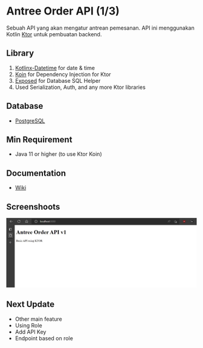 # Antree Order API (1/3)
Sebuah API yang akan mengatur antrean pemesanan. API ini menggunakan Kotlin [Ktor](https://ktor.io/) 
untuk pembuatan backend.

## Library
1. [Kotlinx-Datetime](https://github.com/Kotlin/kotlinx-datetime) for date & time
2. [Koin](https://insert-koin.io/docs/reference/koin-ktor/ktor/) for Dependency Injection for Ktor
3. [Exposed](https://github.com/JetBrains/Exposed) for Database SQL Helper
4. Used Serialization, Auth, and any more Ktor libraries

## Database
- [PostgreSQL](https://www.postgresql.org/)

## Min Requirement
- Java 11 or higher (to use Ktor Koin)

## Documentation
 - [Wiki](../../wiki)

## Screenshoots
![Index](/screenshoots/index.jpg)

## Next Update
- Other main feature
- Using Role
- Add API Key
- Endpoint based on role
